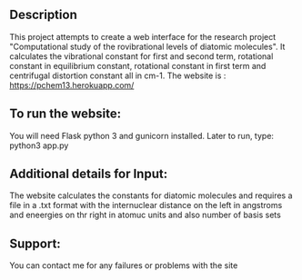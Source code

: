 ## Description
This project attempts to create a web interface for the research project "Computational study of the rovibrational levels of diatomic molecules".
It calculates the vibrational constant for first and second term, rotational constant in equilibrium constant, rotational constant in first term and 
centrifugal distortion constant all in cm-1. The website is : https://pchem13.herokuapp.com/

## To run the website:
You will need Flask python 3 and gunicorn installed. Later to run, type: python3 app.py

## Additional details for Input:
The website calculates the constants for diatomic molecules and requires a file in a .txt format with the internuclear distance on the left in angstroms and eneergies on thr right in atomuc units and also number of basis sets

## Support:
You can contact me for any failures or problems with the site
